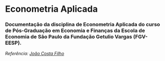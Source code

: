 # Econometria Aplicada

### Documentação da disciplina de Econometria Aplicada do curso de Pós-Graduação em Economia e Finanças da Escola de Economia de São Paulo da Fundação Getulio Vargas (FGV-EESP).

*Referência: [João Costa Filho](https://www.joaocostafilho.com/teaching/econometria)*
